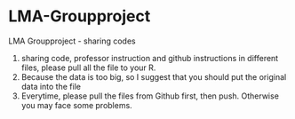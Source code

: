 # LMA-Groupproject
LMA Groupproject - sharing codes 
1. sharing code, professor instruction and github instructions in different files, please pull all the file to your R. 
2. Because the data is too big, so I suggest that you should put the original data into the file
3. Everytime, please pull the files from Github first, then push. Otherwise you may face some problems. 

